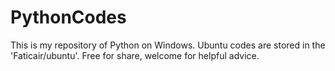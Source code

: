 # PythonCodes

This is my repository of Python on Windows.
Ubuntu codes are stored in the 'Faticair/ubuntu'.
Free for share, welcome for helpful advice.
